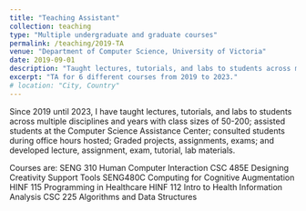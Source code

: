 ```yaml
---
title: "Teaching Assistant"
collection: teaching
type: "Multiple undergraduate and graduate courses"
permalink: /teaching/2019-TA
venue: "Department of Computer Science, University of Victoria"
date: 2019-09-01
description: "Taught lectures, tutorials, and labs to students across multiple disciplines and years with class sizes of 50-200; Assisted students at the Computer Science Assistance Center; Consulted students during office hours hosted; Graded projects, assignments, exams; Developed lecture, assignment, exam, tutorial, lab materials. "
excerpt: "TA for 6 different courses from 2019 to 2023."
# location: "City, Country"
---
```


Since 2019 until 2023, I have taught lectures, tutorials, and labs to students across multiple disciplines and years with class sizes of 50-200; assisted students at the Computer Science Assistance Center; consulted students during office hours hosted; Graded projects, assignments, exams; and developed lecture, assignment, exam, tutorial, lab materials.

Courses are: 
SENG 310 Human Computer Interaction 
CSC 485E Designing Creativity Support Tools 
SENG480C Computing for Cognitive Augmentation
HINF 115 Programming in Healthcare
HINF 112 Intro to Health Information Analysis
CSC 225 Algorithms and Data Structures 

